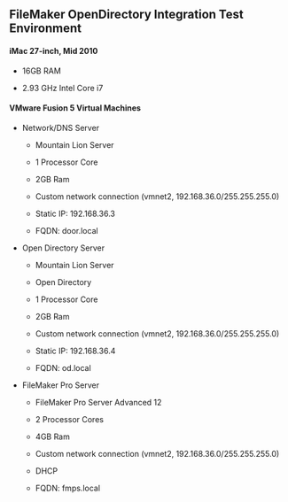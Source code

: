 ## FileMaker OpenDirectory Integration Test Environment ##

#### iMac 27-inch, Mid 2010 ####

* 16GB RAM

* 2.93 GHz Intel Core i7

#### VMware Fusion 5 Virtual Machines ####

* Network/DNS Server

	* Mountain Lion Server

	* 1 Processor Core

	* 2GB Ram

	* Custom network connection (vmnet2, 192.168.36.0/255.255.255.0)

	* Static IP: 192.168.36.3

	* FQDN: door.local

* Open Directory Server

	* Mountain Lion Server

	* Open Directory

	* 1 Processor Core

	* 2GB Ram

	* Custom network connection (vmnet2, 192.168.36.0/255.255.255.0)

	* Static IP: 192.168.36.4

	* FQDN: od.local

* FileMaker Pro Server

	* FileMaker Pro Server Advanced 12

	* 2 Processor Cores

	* 4GB Ram

	* Custom network connection (vmnet2, 192.168.36.0/255.255.255.0)

	* DHCP

	* FQDN: fmps.local
